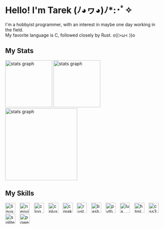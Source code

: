 # Hello! I'm Tarek (ﾉ◕ヮ◕)ﾉ\*:･ﾟ✧

I'm a hobbyist programmer, with an interest in maybe one day working in the field.  
My favorite language is C, followed closely by Rust. o((>ω< ))o

## My Stats

<div>
  <picture>
    <source media="(prefers-color-scheme: dark)" srcset="https://github-readme-stats.vercel.app/api?username=TarekSaeed0&show_icons=true&include_all_commits=true&count_private=true&theme=github_dark&hide_border=true">
    <source media="(prefers-color-scheme: light)" srcset="https://github-readme-stats.vercel.app/api?username=TarekSaeed0&show_icons=true&include_all_commits=true&count_private=true&hide_border=true">
    <img alt="stats graph" src="https://github-readme-stats.vercel.app/api?username=TarekSaeed0&show_icons=true&include_all_commits=true&count_private=true&hide_border=true" height="150">
  </picture>
  <picture>
    <source media="(prefers-color-scheme: dark)" srcset="https://github-readme-stats.vercel.app/api/top-langs?username=TarekSaeed0&layout=compact&langs_count=6&exclude_repo=.dotfiles&theme=github_dark&hide_border=true">
    <source media="(prefers-color-scheme: light)" srcset="https://github-readme-stats.vercel.app/api/top-langs?username=TarekSaeed0&layout=compact&langs_count=6&exclude_repo=.dotfiles&hide_border=true">
    <img alt="stats graph" src="https://github-readme-stats.vercel.app/api/top-langs?username=TarekSaeed0&layout=compact&langs_count=6&exclude_repo=.dotfiles&hide_border=true" height="150">
  </picture><br>
  <picture>
    <source media="(prefers-color-scheme: dark)" srcset="https://github-readme-activity-graph.vercel.app/graph?username=TarekSaeed0&theme=github-dark&hide_border=true&area=true">
    <source media="(prefers-color-scheme: light)" srcset="https://github-readme-activity-graph.vercel.app/graph?username=TarekSaeed0&theme=github-light&hide_border=true&area=true">
    <img alt="stats graph" src="https://github-readme-activity-graph.vercel.app/graph?username=TarekSaeed0&theme=github-light&hide_border=true&area=true" height="230">
  </picture>
</div>

## My Skills

<div>
  <img src="https://skillicons.dev/icons?i=linux" height="32" alt="linux logo" />
  <img width="6" />
  <img src="https://skillicons.dev/icons?i=neovim" height="32" alt="neovim logo" />
  <img width="6" />
  <img src="https://skillicons.dev/icons?i=c" height="32" alt="c logo" />
  <img width="6" />
  <img src="https://skillicons.dev/icons?i=cpp" height="32" alt="cplusplus logo" />
  <img width="6" />
  <img src="https://skillicons.dev/icons?i=cmake" height="32" alt="cmake logo" />
  <img width="6" />
  <img src="https://skillicons.dev/icons?i=rust" height="32" alt="rust logo" />
  <img width="6" />
  <img src="https://skillicons.dev/icons?i=bash" height="32" alt="bash logo" />
  <img width="6" />
  <img src="https://skillicons.dev/icons?i=py" height="32" alt="python logo" />
  <img width="6" />
  <img src="https://skillicons.dev/icons?i=lua" height="32" alt="lua logo" />
  <img width="6" />
  <img src="https://skillicons.dev/icons?i=html" height="32" alt="html5 logo" />
  <img width="6" />
  <img src="https://skillicons.dev/icons?i=css" height="32" alt="css3 logo" />
  <img width="6" />
  <img src="https://skillicons.dev/icons?i=sqlite" height="32" alt="sqlite logo"/>
  <img width="6" />
  <img src="https://skillicons.dev/icons?i=powershell" height="32" alt="powershell logo" />
</div>
